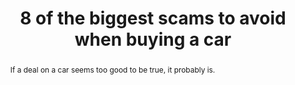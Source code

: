 ---
category: news
title: 8 of the biggest scams to avoid when buying a car
abstract: If a deal on a car seems too good to be true, it probably is.
publishedDateTime: 2019-03-09T15:03:00Z
sourceUrl: None
type: slideshow

provider:
  name: Business Insider
  id: V_AA28VO_global
tags:
  - Autos

images: 
  - url: assets/images/2019/3/8-of-the-biggest-scams-to-avoid-when-buying-a-car-1.jpg
    width: 1536
    height: 1152
    quality: 100
    title: Buying a car can be stressful, especially if salespeople are trying to run a scam on you. Alan Diaz, a branch manager for Cartelligent, listed eight of the most common scams you might encounter at a car dealership. If a deal seems too good to be true, he said, it probably is. Buying a car from a car dealership can be a stressful experience. It's even worse when the dealer is trying to run a scam on you. Your best defense is to arm yourself with knowledge before you go car shopping, according to Alan Diaz, Southern California branch manager for the car-buying service Cartelligent. "If you plan things out and give yourself some time, it will pay off drastically," Diaz told Business Insider. Although the internet has leveled the playing field - "you can google info on the spot," he said, and "dealers have to be better" - you should still be on the lookout for questionable tactics and deals that seem too good to be true. Here are eight of the biggest scams Diaz said dealers try to pull when you're buying a car.
    attribution: 
    focalRegion:
      x1: 0
      x2: 0
      y1: 0
      y2: 0

---